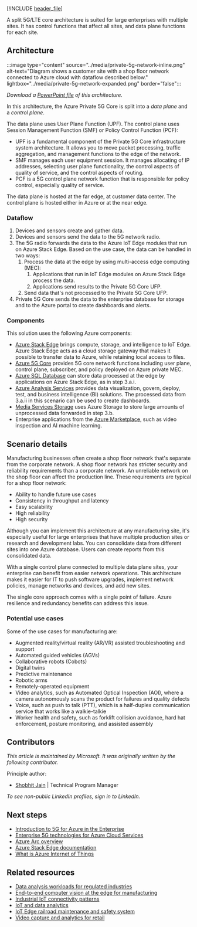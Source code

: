 [!INCLUDE [header_file](../../../includes/sol-idea-header.md)]

A split 5G/LTE core architecture is suited for large enterprises with multiple sites. It has control functions that affect all sites, and data plane functions for each site.

## Architecture

:::image type="content" source="../media/private-5g-network-inline.png" alt-text="Diagram shows a customer site with a shop floor network connected to Azure cloud with dataflow described below." lightbox="../media/private-5g-network-expanded.png" border="false":::

*Download a [PowerPoint file](https://arch-center.azureedge.net/private-5g-network.pptx) of this architecture.*

In this architecture, the Azure Private 5G Core is split into a *data plane* and a *control plane*.

The data plane uses User Plane Function (UPF). The control plane uses Session Management Function (SMF) or Policy Control Function (PCF):

- UPF is a fundamental component of the Private 5G Core infrastructure system architecture. It allows you to move packet processing, traffic aggregation, and management functions to the edge of the network.
- SMF manages each user equipment session. It manages allocating of IP addresses, selecting user plane functionality, the control aspects of quality of service, and the control aspects of routing.
- PCF is a 5G control plane network function that is responsible for policy control, especially quality of service.

The data plane is hosted at the far edge, at customer data center. The control plane is hosted either in Azure or at the near edge.

### Dataflow

1. Devices and sensors create and gather data.
1. Devices and sensors send the data to the 5G network radio.
1. The 5G radio forwards the data to the Azure IoT Edge modules that run on Azure Stack Edge. Based on the use case, the data can be handled in two ways:
   1. Process the data at the edge by using multi-access edge computing (MEC):
      1. Applications that run in IoT Edge modules on Azure Stack Edge process the data.
      1. Applications send results to the Private 5G Core UFP.
   1. Send data that's not processed to the Private 5G Core UFP.  
1. Private 5G Core sends the data to the enterprise database for storage and to the Azure portal to create dashboards and alerts.

### Components

This solution uses the following Azure components:

- [Azure Stack Edge](https://azure.microsoft.com/products/azure-stack/edge) brings compute, storage, and intelligence to IoT Edge. Azure Stack Edge acts as a cloud storage gateway that makes it possible to transfer data to Azure, while retaining local access to files.
- [Azure 5G Core](https://azure.microsoft.com/products/private-5g-core) provides 5G core network functions including user plane, control plane, subscriber, and policy deployed on Azure private MEC.
- [Azure SQL Database](https://azure.microsoft.com/services/sql-database) can store data processed at the edge by applications on Azure Stack Edge, as in step 3.a.i.
- [Azure Analysis Services](https://azure.microsoft.com/products/analysis-services) provides data visualization, govern, deploy, test, and business intelligence (BI) solutions. The processed data from 3.a.ii in this scenario can be used to create dashboards.
- [Media Services Storage](https://azure.microsoft.com/products/media-services) uses Azure Storage to store large amounts of unprocessed data forwarded in step 3.b.
- Enterprise applications from the [Azure Marketplace](https://azuremarketplace.microsoft.com/marketplace/apps/category/internet-of-things?page=1&subcategories=iot-edge-modules), such as video inspection and AI machine learning.

## Scenario details

Manufacturing businesses often create a shop floor network that's separate from the corporate network. A shop floor network has stricter security and reliability requirements than a corporate network. An unreliable network on the shop floor can affect the production line. These requirements are typical for a shop floor network:

- Ability to handle future use cases
- Consistency in throughput and latency
- Easy scalability
- High reliability
- High security

Although you can implement this architecture at any manufacturing site, it's especially useful for large enterprises that have multiple production sites or research and development labs. You can consolidate data from different sites into one Azure database. Users can create reports from this consolidated data.

With a single control plane connected to multiple data plane sites, your enterprise can benefit from easier network operations. This architecture makes it easier for IT to push software upgrades, implement network policies, manage networks and devices, and add new sites.

The single core approach comes with a single point of failure. Azure resilience and redundancy benefits can address this issue.

### Potential use cases

Some of the use cases for manufacturing are:

- Augmented reality/virtual reality (AR/VR) assisted troubleshooting and support
- Automated guided vehicles (AGVs)
- Collaborative robots (Cobots)
- Digital twins
- Predictive maintenance
- Robotic arms
- Remotely-operated equipment
- Video analytics, such as Automated Optical Inspection (AOI), where a camera autonomously scans the product for failures and quality defects
- Voice, such as push to talk (PTT), which is a half-duplex communication service that works like a walkie-talkie
- Worker health and safety, such as forklift collision avoidance, hard hat enforcement, posture monitoring, and assisted assembly

## Contributors

*This article is maintained by Microsoft. It was originally written by the following contributor.*

Principle author:

- [Shobhit Jain](https://www.linkedin.com/in/sjshobhitjain) | Technical Program Manager

*To see non-public LinkedIn profiles, sign in to LinkedIn.*

## Next steps

- [Introduction to 5G for Azure in the Enterprise](/training/modules/intro-5g-enterprise)
- [Enterprise 5G technologies for Azure Cloud Services](/training/modules/enterprise-5g-technologies)
- [Azure Arc overview](/azure/azure-arc/overview)
- [Azure Stack Edge documentation](/azure/databox-online)
- [What is Azure Internet of Things](/azure/iot-fundamentals/iot-introduction)

## Related resources

- [Data analysis workloads for regulated industries](../../example-scenario/data/data-analysis-regulated-industries.yml)
- [End-to-end computer vision at the edge for manufacturing](../../reference-architectures/ai/end-to-end-smart-factory.yml)
- [Industrial IoT connectivity patterns](../../guide/iiot-patterns/iiot-connectivity-patterns.yml)
- [IoT and data analytics](../../example-scenario/data/big-data-with-iot.yml)
- [IoT Edge railroad maintenance and safety system](../../example-scenario/predictive-maintenance/iot-predictive-maintenance.yml)
- [Video capture and analytics for retail](../../solution-ideas/articles/video-analytics.yml)
